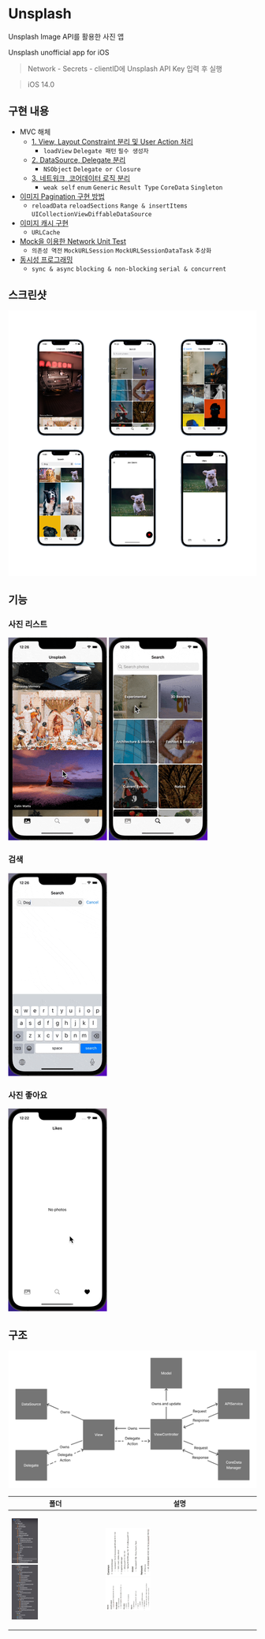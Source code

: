 # Unsplash
Unsplash Image API를 활용한 사진 앱

Unsplash unofficial app for iOS

> Network - Secrets - clientID에 Unsplash API Key 입력 후 실행

> iOS 14.0

## 구현 내용
- MVC 해체
    - [1. View, Layout Constraint 분리 및 User Action 처리](https://github.com/hhhan0315/Unsplash/tree/main/markdown/MVC_step1.md)
        - `loadView` `Delegate 패턴` `필수 생성자`
    - [2. DataSource, Delegate 분리](https://github.com/hhhan0315/Unsplash/tree/main/markdown/MVC_step2.md)
        - `NSObject` `Delegate or Closure` 
    - [3. 네트워크, 코어데이터 로직 분리](https://github.com/hhhan0315/Unsplash/tree/main/markdown/MVC_step3.md)
        - `weak self` `enum` `Generic` `Result Type` `CoreData` `Singleton`
- [이미지 Pagination 구현 방법](https://github.com/hhhan0315/Unsplash/tree/main/markdown/Pagination.md)
    - `reloadData` `reloadSections` `Range & insertItems` `UICollectionViewDiffableDataSource`
- [이미지 캐시 구현](https://github.com/hhhan0315/Unsplash/tree/main/markdown/Cache.md)
    - `URLCache`
- [Mock을 이용한 Network Unit Test](https://github.com/hhhan0315/Unsplash/tree/main/markdown/NetworkTest.md)
    - `의존성 역전` `MockURLSession` `MockURLSessionDataTask` `추상화`
- [동시성 프로그래밍](https://github.com/hhhan0315/Unsplash/tree/main/markdown/Concurrency.md)
    - `sync & async` `blocking & non-blocking` `serial & concurrent`

## 스크린샷

<img src="https://github.com/hhhan0315/Unsplash/blob/main/screenshot/intro.png">

## 기능

### 사진 리스트

<p>
    <img src="https://github.com/hhhan0315/Unsplash/blob/main/screenshot/intro_home.gif"/>
    <img src="https://github.com/hhhan0315/Unsplash/blob/main/screenshot/intro_topic.gif"/>
</p>

### 검색
    
<img src="https://github.com/hhhan0315/Unsplash/blob/main/screenshot/intro_search.gif"/>

### 사진 좋아요

<img src="https://github.com/hhhan0315/Unsplash/blob/main/screenshot/intro_heart.gif"/>

## 구조

<img src="https://github.com/hhhan0315/Unsplash/blob/main/screenshot/architecture.png"/>

|폴더|설명|
|--|--|
|<p> <img src="https://github.com/hhhan0315/Unsplash/blob/main/screenshot/intro_file1.png" width="30%"> <br> <img src="https://github.com/hhhan0315/Unsplash/blob/main/screenshot/intro_file2.png" width="30%"> </p>|<p> <img src="https://github.com/hhhan0315/Unsplash/blob/main/screenshot/intro_file_info1.png" width="30%"> <br> <img src="https://github.com/hhhan0315/Unsplash/blob/main/screenshot/intro_file_info2.png" width="30%"> </p>|
